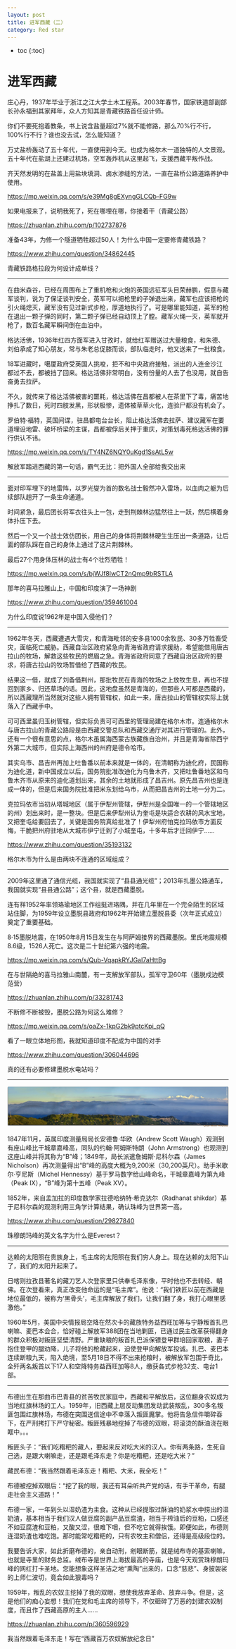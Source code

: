 ```yaml
---
layout: post
title: 进军西藏（二）
category: Red star 
---
```


* toc
{:toc}

# 进军西藏

庄心丹，1937年毕业于浙江之江大学土木工程系。2003年春节，国家铁道部副部长孙永福到其家拜年，众人方知其是青藏铁路首任设计师。

你们不要死抱着教条，书上说含盐量超过7%就不能修路，那么70%行不行，100%行不行？谁也没去试，怎么能知道？

万丈盐桥轰动了五十年代，一直使用到今天。也成为格尔木一道独特的人文景观。五十年代在盐湖上还建过机场，空军轰炸机从这里起飞，支援西藏平叛作战。

齐天然发明的在盐盖上用盐块填洞、卤水渗缝的方法，一直在盐桥公路道路养护中使用。

https://mp.weixin.qq.com/s/e39Mg8gEXyngGLCQb-FG9w

如果电报来了，说明我死了，死在哪埋在哪，你接着干（青藏公路）

https://zhuanlan.zhihu.com/p/102737876

准备43年，为修一个隧道牺牲超过50人！为什么中国一定要修青藏铁路？

https://www.zhihu.com/question/34862445

青藏铁路格拉段为何设计成单线？

---

在曲米森谷，已经在周围布上了重机枪和火炮的英国远征军头目荣赫鹏，假意与藏军谈判，说为了保证谈判安全，英军可以把枪里的子弹退出来，藏军也应该把枪的引火绳熄灭，藏军没有见过新式步枪，厚道地执行了。可是哪里能知道，英军的枪在退出一颗子弹的同时，第二颗子弹已经自动顶上了膛。藏军火绳一灭，英军就开枪了，数百名藏军瞬间倒在血泊中。

格达活佛，1936年红四方面军进入甘孜时，就给红军赠送过大量粮食，和朱德、刘伯承成了知心朋友，常与朱老总促膝而谈，部队临走时，他又送来了一批粮食。

18军进藏时，噶厦政府受英国人挑唆，拒不和中央政府接触，派出的人连金沙江都过不去，都被挡了回来。格达活佛非常明白，没有份量的人去了也没用，就自告奋勇去拉萨。

不久，就传来了格达活佛被害的噩耗，格达活佛在昌都被人在茶里下了毒，痛苦地挣扎了数日，死时四肢发黑，形状极惨，遗体被草草火化，连验尸都没有机会了。

罗伯特·福特，英国间谍，驻昌都电台台长，阻止格达活佛去拉萨、建议藏军在要道埋设地雷、破坏桥梁的主谋，昌都被俘后关押于重庆，对策划毒死格达活佛的罪行供认不讳。

https://mp.weixin.qq.com/s/TY4NZ6NQY0uKgd1SsAtL5w

解放军踏进西藏的第一句话，霸气无比：把外国人全部给我交出来

---

面对印军埋下的地雷阵，以罗光燮为首的数名战士毅然冲入雷场，以血肉之躯为后续部队趟开了一条生命通道。

时间紧急，最后团长将军衣往头上一包，走到荆棘林边猛然往上一跃，然后横着身体扑压下去。

然后一个又一个战士效仿团长，用自己的身体将荆棘林硬生生压出一条道路，让后面的部队踩在自己的身体上通过了这片荆棘林。

最后27个用身体压林的战士有4个壮烈牺牲！

https://mp.weixin.qq.com/s/bjWJf8lwCT2nQmp9bRSTLA

那年的喜马拉雅山上，中国和印度演了一场神剧

https://www.zhihu.com/question/359461004

为什么印度说1962年是中国入侵他们？

---

1962年冬天，西藏遭遇大雪灾，和青海毗邻的安多县1000余牧民、30多万牲畜受灾，面临死亡威胁。西藏自治区政府紧急向青海省政府请求援助，希望能借用唐古拉山的牧场，解救这些牧民的燃眉之急。青海省政府同意了西藏自治区政府的要求，将唐古拉山的牧场暂借给了西藏的牧民。

结果这一借，就成了刘备借荆州，那批牧民在青海的牧场之上放牧生息，再也不提回到家乡、归还草场的话。因此，这地盘虽然是青海的，但那些人可都是西藏的，所以西藏理所当然就对这些人拥有管辖权，如此一来，唐古拉山的管辖权实际上就落入了西藏手中。

可可西里虽归玉树管辖，但实际负责可可西里的管理局建在格尔木市。连通格尔木与唐古拉山的青藏公路段是由西藏交警总队和西藏交通厅对其进行管理的。此外，还有一个很有意思的点，格尔木虽属海西蒙古族藏族自治州，并且是青海省除西宁外第二大城市，但实际上海西州的州府是德令哈市。

其实乌市、昌吉州再加上吐鲁番以前本来就是一体的，在清朝称为迪化府，民国称为迪化道，新中国成立以后，国务院批准改迪化为乌鲁木齐，又把吐鲁番地区和乌鲁木齐市从原来的迪化道划出来，其余的土地就形成了昌吉州。原先昌吉州也是连成一体的，但是后来国务院批准把米东划给乌市，从而把昌吉州的土地一分为二。

克拉玛依市当初从塔城地区（属于伊犁州管辖，伊犁州是全国唯一的一个管辖地区的州）划出来时，是一整块。但是后来伊犁州认为奎屯是块适合农耕的风水宝地，又把奎屯给要回去了，关键是国务院真给批准了！伊犁州府怕克拉玛依市方面反悔，干脆把州府驻地从大城市伊宁迁到了小城奎屯，十多年后才迁回伊宁……

https://www.zhihu.com/question/35193132

格尔木市为什么是由两块不连通的区域组成？

---

2009年这里通了通信光缆，我国就实现了“县县通光缆”；2013年扎墨公路通车，我国就实现“县县通公路”；这个县，就是西藏墨脱。

连有祥1952年率领珞瑜地区工作组挺进珞隅，并在几年里在一个完全陌生的区域站住脚，为1959年设立墨脱县政府和1962年开始建立墨脱县委（次年正式成立）奠定了重要基础。

8·15墨脱地震，在1950年8月15日发生在与阿萨姆接界的西藏墨脱。里氏地震规模8.6级，1526人死亡。这次是二十世纪第六强的地震。

https://mp.weixin.qq.com/s/Qub-VqapkRYJGaI7aHttBg

在与世隔绝的喜马拉雅山南麓，有一支解放军部队，孤军守卫60年（墨脱戍边模范营）

https://zhuanlan.zhihu.com/p/33281743

不断修不断被毁，墨脱公路为何这么难修？

https://mp.weixin.qq.com/s/oaZx-1kpG2bk9ptcKpi_qQ

看了一眼立体地形图，我就知道印度不配成为中国的对手

https://www.zhihu.com/question/306044696

真的还有必要修建墨脱水电站吗？

---

![](/images/img4/langma.jpg)

1847年11月，英属印度测量局局长安德鲁·华欧（Andrew Scott Waugh）观测到有座山峰比干城章嘉峰高，同队的约翰·阿姆斯特朗（John Armstrong）也观测到这座山峰并将其称为“B”峰；1849年，局长派遣詹姆斯·尼科尔森（James Nicholson）再次测量得出“B”峰的高度大概为9,200米（30,200英尺）。助手米歇尔·亨尼斯（Michel Hennessy）基于罗马数字给山峰命名，干城章嘉峰为第九峰（Peak IX），“B”峰为第十五峰（Peak XV）。

1852年，来自孟加拉的印度数学家拉德哈纳特·希克达尔（Radhanat shikdar）基于尼科尔森的观测利用三角学计算结果，确认珠峰为世界第一高。

https://www.zhihu.com/question/29827840

珠穆朗玛峰的英文名字为什么是Everest？

---

达赖的太阳照在贵族身上，毛主席的太阳照在我们穷人身上。现在达赖的太阳下山了，我们的太阳升起来了。

日喀则拉孜县著名的藏刀艺人次登家里只供奉毛泽东像，平时他也不去转经、朝佛。在次登看来，真正改变他命运的是“毛主席”。他说：“我们铁匠以前在西藏是地位最低的，被称为‘黑骨头’，毛主席解放了我们，让我们翻了身，我打心眼里感激他。”

1960年5月，美国中央情报局空降在然次卡的藏族特务益西旺加等与宁静叛首扎巴喇嘛、麦巴本会合，恰好碰上解放军388团在当地剿匪，已通过民主改革获得翻身的群众积极对叛匪坚壁清野。严重缺粮的叛首扎巴派保镖登甲群培回家取粮，妻子抱住登甲的腿劝降，儿子将他的枪藏起来，迫使登甲向解放军投诚。扎巴、麦巴本连续断粮九天，陷入绝境，至5月18日不得不出来抢粮时，被解放军包围于奇比，全歼两名叛首以下17人和空降特务益西旺加等8人，缴获各式步枪32支、电台1部。

---

布德出生在那曲市巴青县的贫苦牧民家庭中，西藏和平解放后，这位翻身农奴成为当地红旗林场的工人。1959年，旧西藏上层反动集团发动武装叛乱，300多名叛匪包围红旗林场，布德在突围送信途中不幸落入叛匪魔掌。他将告急信件嚼碎吞下，在严刑拷打下严守秘密。叛匪残暴地挖掉了布德的双眼，将滚烫的酥油浇在眼眶中。。。

叛匪头子：“我们吃糌粑的藏人，要起来反对吃大米的汉人。你有两条路，生死自己选，是跟大喇嘛走，还是跟毛泽东走？你是吃糌粑，还是吃大米？”

藏民布德：“我当然跟着毛泽东走！糌粑、大米，我全吃！”

布德被挖掉双眼后：“挖了我的眼，我还有耳朵听共产党的话，有手干革命，有腿走社会主义道路！”

布德一家，一年到头以湿奶渣为主食。这种从已经提取过酥油的奶浆水中捞出的湿奶渣，基本相当于我们汉人做豆腐的副产品豆腐渣，相当于榨油后的豆粕，口感还不如豆腐渣和豆粕，又酸又涩，很难下咽，但不吃它就得挨饿。即便如此，布德则连湿奶渣也难吃饱。那时能常吃糌粑的，只有农牧主和僧侣，还得是高级段位的。

我要告诉大家，如此折磨布德的，亲自动刑，剜眼断筋，就是绒布寺的基索喇嘛，也就是寺里的财务总监。绒布寺是世界上海拔最高的寺庙，也是今天观赏珠穆朗玛峰的网红打卡圣地。您能想象这样圣洁之地“熏陶”出来的，口念“慈悲”、身披袈裟的上师仁波切，竟会如此狠毒吗？

1959年，叛乱的农奴主挖掉了我的双眼，想使我放弃革命、放弃斗争。但是，这是他们的痴心妄想！我们在党和毛主席的领导下，不仅砸碎了万恶的封建农奴制度，而且作了西藏高原的主人……

https://zhuanlan.zhihu.com/p/360596929

我当然跟着毛泽东走！写在“西藏百万农奴解放纪念日”
